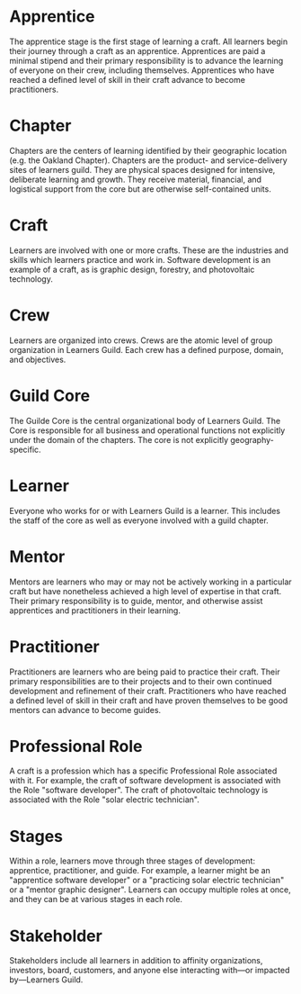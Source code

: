 # Apprentice
The apprentice stage is the first stage of learning a craft. All learners begin their journey through a craft as an apprentice. Apprentices are paid a minimal stipend and their primary responsibility is to advance the learning of everyone on their crew, including themselves. Apprentices who have reached a defined level of skill in their craft advance to become practitioners.

# Chapter
Chapters are the centers of learning identified by their geographic location (e.g. the Oakland Chapter). Chapters are the product- and service-delivery sites of learners guild. They are physical spaces designed for intensive, deliberate learning and growth. They receive material, financial, and logistical support from the core but are otherwise self-contained units.

# Craft
Learners are involved with one or more crafts. These are the industries and skills which learners practice and work in. Software development is an example of a craft, as is graphic design, forestry, and photovoltaic technology.

# Crew
Learners are organized into crews. Crews are the atomic level of group organization in Learners Guild. Each crew has a defined purpose, domain, and objectives.

# Guild Core
The Guilde Core is the central organizational body of Learners Guild. The Core is responsible for all business and operational functions not explicitly under the domain of the chapters. The core is not explicitly geography-specific.

# Learner
Everyone who works for or with Learners Guild is a learner. This includes the staff of the core as well as everyone involved with a guild chapter.

# Mentor
Mentors are learners who may or may not be actively working in a particular craft but have nonetheless achieved a high level of expertise in that craft. Their primary responsibility is to guide, mentor, and otherwise assist apprentices and practitioners in their learning.

# Practitioner
Practitioners are learners who are being paid to practice their craft. Their primary responsibilities are to their projects and to their own continued development and refinement of their craft. Practitioners who have reached a defined level of skill in their craft and have proven themselves to be good mentors can advance to become guides.

# Professional Role
A craft is a profession which has a specific Professional Role associated with it. For example, the craft of software development is associated with the Role "software developer". The craft of photovoltaic technology is associated with the Role "solar electric technician".

# Stages
Within a role, learners move through three stages of development: apprentice, practitioner, and guide. For example, a learner might be an "apprentice software developer" or a "practicing solar electric technician" or a "mentor graphic designer". Learners can occupy multiple roles at once, and they can be at various stages in each role.

# Stakeholder
Stakeholders include all learners in addition to affinity organizations,  investors, board, customers, and anyone else interacting with—or impacted by—Learners Guild.
